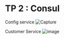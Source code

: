 
# TP 2 : Consul 

Config service 
![Capture](https://user-images.githubusercontent.com/82539023/199108154-f07c12d9-67fd-44b0-afc1-74363caf9600.PNG)

Customer Service 
![image](https://user-images.githubusercontent.com/82539023/199108118-c3c475d0-00b4-4e49-8780-b3fa9b9cd842.png)



